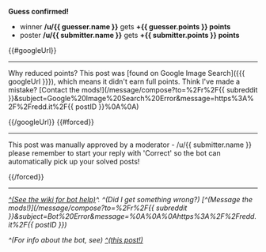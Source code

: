 **Guess confirmed!**

* winner **/u/{{ guesser.name }}** gets **+{{ guesser.points }} points**
* poster **/u/{{ submitter.name }}** gets **+{{ submitter.points }} points**

{{#googleUrl}}
***
Why reduced points? This post was [found on Google Image Search]({{{ googleUrl }}}), which means it didn't earn full points. Think I've made a mistake? [Contact the mods!](/message/compose?to=%2Fr%2F{{ subreddit }}&subject=Google%20Image%20Search%20Error&message=https%3A%2F%2Fredd.it%2F{{ postID }}%0A%0A)

{{/googleUrl}}
{{#forced}}
***
This post was manually approved by a moderator - /u/{{ submitter.name }} please remember to start your reply with 'Correct' so the bot can automatically pick up your solved posts!

{{/forced}}
***
*[^(See the wiki for bot help)](/r/GuessTheMovie/wiki/index)^. ^(Did I get something wrong?) [^(Message the mods!)](/message/compose?to=%2Fr%2F{{ subreddit }}&subject=Bot%20Error&message=%0A%0A%0Ahttps%3A%2F%2Fredd.it%2F{{ postID }})*

*^(For info about the bot, see) [^(this post!)](https://redd.it/c7rp90)*